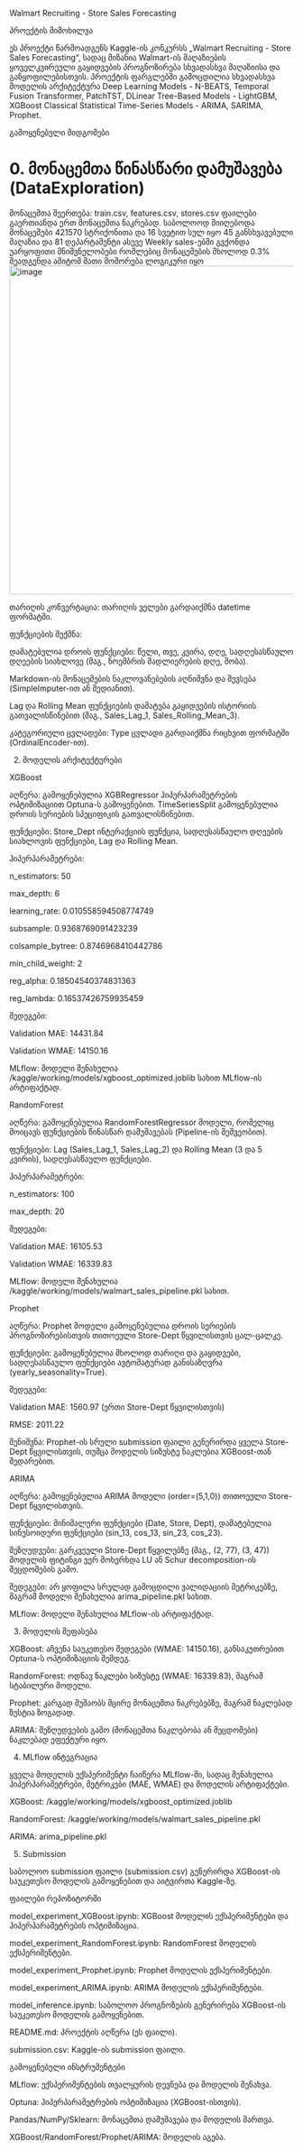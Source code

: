Walmart Recruiting - Store Sales Forecasting

პროექტის მიმოხილვა

ეს პროექტი წარმოადგენს Kaggle-ის კონკურსს „Walmart Recruiting - Store Sales Forecasting“, სადაც მიზანია Walmart-ის მაღაზიების ყოველკვირეული გაყიდვების პროგნოზირება სხვადასხვა მაღაზიისა და განყოფილებისთვის. პროექტის ფარგლებში გამოცდილია სხვადასხვა მოდელის არქიტექტურა Deep Learning Models - N-BEATS, Temporal Fusion Transformer, PatchTST, DLinear
Tree-Based Models - LightGBM, XGBoost Classical Statistical Time-Series Models - ARIMA, SARIMA, Prophet.

გამოყენებული მიდგომები

# 0. მონაცემთა წინასწარი დამუშავება (DataExploration)

მონაცემთა შეერთება: train.csv, features.csv, stores.csv ფაილები გაერთიანდა ერთ მონაცემთა ნაკრებად.
საბოლოოდ მიიღებოდა მონაცემები 421570 სტრიქონითა და 16 სვეტით
სულ იყო 45 განსხვავებული მაღაზია და 81 დეპარტამენტი
ასევე Weekly sales-ებში გვქონდა უარყოფითი მნიშვნელობები რომლებიც მონაცემების მხოლოდ 0.3% შეადგენდა ამიტომ მათი მოშორება ლოგიკური იყო
<img width="980" height="583" alt="image" src="https://github.com/user-attachments/assets/36908f55-899e-4d1e-aa0a-b02a18de0d3c" />




თარიღის კონვერტაცია: თარიღის ველები გარდაიქმნა datetime ფორმატში.



ფუნქციების შექმნა:





დამატებულია დროის ფუნქციები: წელი, თვე, კვირა, დღე, სადღესასწაულო დღეების სიახლოვე (მაგ., ნოემბრის მადლიერების დღე, შობა).



Markdown-ის მონაცემების ნაკლოვანებების აღნიშვნა და შევსება (SimpleImputer-ით ან მედიანით).



Lag და Rolling Mean ფუნქციების დამატება გაყიდვების ისტორიის გათვალისწინებით (მაგ., Sales_Lag_1, Sales_Rolling_Mean_3).



კატეგორიული ცვლადები: Type ცვლადი გარდაიქმნა რიცხვით ფორმატში (OrdinalEncoder-ით).

2. მოდელის არქიტექტურები

XGBoost





აღწერა: გამოყენებულია XGBRegressor ჰიპერპარამეტრების ოპტიმიზაციით Optuna-ს გამოყენებით. TimeSeriesSplit გამოყენებულია დროის სერიების სპეციფიკის გათვალისწინებით.



ფუნქციები: Store_Dept ინტერაქციის ფუნქცია, სადღესასწაულო დღეების სიახლოვის ფუნქციები, Lag და Rolling Mean.



ჰიპერპარამეტრები:





n_estimators: 50



max_depth: 6



learning_rate: 0.010558594508774749



subsample: 0.9368769091423239



colsample_bytree: 0.8746968410442786



min_child_weight: 2



reg_alpha: 0.18504540374831363



reg_lambda: 0.16537426759935459



შედეგები:





Validation MAE: 14431.84



Validation WMAE: 14150.16



MLflow: მოდელი შენახულია /kaggle/working/models/xgboost_optimized.joblib სახით MLflow-ის არტიფაქტად.

RandomForest





აღწერა: გამოყენებულია RandomForestRegressor მოდელი, რომელიც მოიცავს ფუნქციების წინასწარ დამუშავებას (Pipeline-ის მეშვეობით).



ფუნქციები: Lag (Sales_Lag_1, Sales_Lag_2) და Rolling Mean (3 და 5 კვირის), სადღესასწაულო ფუნქციები.



ჰიპერპარამეტრები:





n_estimators: 100



max_depth: 20



შედეგები:





Validation MAE: 16105.53



Validation WMAE: 16339.83



MLflow: მოდელი შენახულია /kaggle/working/models/walmart_sales_pipeline.pkl სახით.

Prophet





აღწერა: Prophet მოდელი გამოყენებულია დროის სერიების პროგნოზირებისთვის თითოეული Store-Dept წყვილისთვის ცალ-ცალკე.



ფუნქციები: გამოყენებულია მხოლოდ თარიღი და გაყიდვები, სადღესასწაულო ფუნქციები ავტომატურად განისაზღვრა (yearly_seasonality=True).



შედეგები:





Validation MAE: 1560.97 (ერთი Store-Dept წყვილისთვის)



RMSE: 2011.22



შენიშვნა: Prophet-ის სრული submission ფაილი გენერირდა ყველა Store-Dept წყვილისთვის, თუმცა მოდელის სიზუსტე ნაკლებია XGBoost-თან შედარებით.

ARIMA





აღწერა: გამოყენებულია ARIMA მოდელი (order=(5,1,0)) თითოეული Store-Dept წყვილისთვის.



ფუნქციები: მინიმალური ფუნქციები (Date, Store, Dept), დამატებულია სინუსოიდური ფუნქციები (sin_13, cos_13, sin_23, cos_23).



შეზღუდვები: გარკვეული Store-Dept წყვილებზე (მაგ., (2, 77), (3, 47)) მოდელის ფიტინგი ვერ მოხერხდა LU ან Schur decomposition-ის შეცდომების გამო.



შედეგები: არ ყოფილა სრულად გამოცდილი ვალიდაციის მეტრიკებზე, მაგრამ მოდელი შენახულია arima_pipeline.pkl სახით.



MLflow: მოდელი შენახულია MLflow-ის არტიფაქტად.

3. მოდელის შეფასება





XGBoost: აჩვენა საუკეთესო შედეგები (WMAE: 14150.16), განსაკუთრებით Optuna-ს ოპტიმიზაციის შემდეგ.



RandomForest: ოდნავ ნაკლები სიზუსტე (WMAE: 16339.83), მაგრამ სტაბილური მოდელი.



Prophet: კარგად მუშაობს მცირე მონაცემთა ნაკრებებზე, მაგრამ ნაკლებად ზუსტია ზოგადად.



ARIMA: შეზღუდვების გამო (მონაცემთა ნაკლებობა ან შეცდომები) ნაკლებად ეფექტური იყო.

4. MLflow ინტეგრაცია





ყველა მოდელის ექსპერიმენტი ჩაიწერა MLflow-ში, სადაც შენახულია ჰიპერპარამეტრები, მეტრიკები (MAE, WMAE) და მოდელის არტიფაქტები.



XGBoost: /kaggle/working/models/xgboost_optimized.joblib



RandomForest: /kaggle/working/models/walmart_sales_pipeline.pkl



ARIMA: arima_pipeline.pkl

5. Submission





საბოლოო submission ფაილი (submission.csv) გენერირდა XGBoost-ის საუკეთესო მოდელის გამოყენებით და აიტვირთა Kaggle-ზე.

ფაილები რეპოზიტორში





model_experiment_XGBoost.ipynb: XGBoost მოდელის ექსპერიმენტები და ჰიპერპარამეტრების ოპტიმიზაცია.



model_experiment_RandomForest.ipynb: RandomForest მოდელის ექსპერიმენტები.



model_experiment_Prophet.ipynb: Prophet მოდელის ექსპერიმენტები.



model_experiment_ARIMA.ipynb: ARIMA მოდელის ექსპერიმენტები.



model_inference.ipynb: საბოლოო პროგნოზების გენერირება XGBoost-ის საუკეთესო მოდელის გამოყენებით.



README.md: პროექტის აღწერა (ეს ფაილი).



submission.csv: Kaggle-ის submission ფაილი.

გამოყენებული ინსტრუმენტები





MLflow: ექსპერიმენტების თვალყურის დევნება და მოდელის შენახვა.



Optuna: ჰიპერპარამეტრების ოპტიმიზაცია (XGBoost-ისთვის).



Pandas/NumPy/Sklearn: მონაცემთა დამუშავება და მოდელის მართვა.



XGBoost/RandomForest/Prophet/ARIMA: მოდელის აგება.



